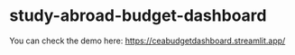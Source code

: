 # study-abroad-budget-dashboard
You can check the demo here: https://ceabudgetdashboard.streamlit.app/
